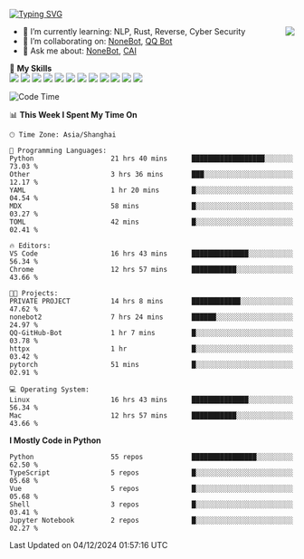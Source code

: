 [![Typing SVG](https://readme-typing-svg.herokuapp.com?size=25&duration=2500&color=8C43EA&vCenter=true&width=200&height=40&lines=Hi+there+%F0%9F%91%8B%F0%9F%8F%BB;I'm+yanyongyu)](https://git.io/typing-svg)

<a href="#">
  <img align="right" src="https://github-readme-stats.vercel.app/api?username=yanyongyu&count_private=true&show_icons=true&bg_color=15,f2f7fd,E0EAFC" />
</a>

- 🌱 I’m currently learning: NLP, Rust, Reverse, Cyber Security
- 👯 I’m collaborating on: [NoneBot](https://github.com/nonebot), [QQ Bot](https://github.com/Mrs4s/go-cqhttp)
- 💬 Ask me about: [NoneBot](https://github.com/nonebot), [CAI](https://github.com/cscs181/CAI)

🌟 **My Skills**  
![](https://img.shields.io/badge/-Python-3e74a2?style=flat-square&logo=Python&logoColor=fff)
![](https://img.shields.io/badge/-TypeScript-3178C6?style=flat-square&logo=TypeScript&logoColor=fff)
![](https://img.shields.io/badge/-Vue-4fc08d?style=flat-square&logo=Vue.js&logoColor=fff)
![](https://img.shields.io/badge/-React-2d98ce?style=flat-square&logo=React&logoColor=fff)
![](https://img.shields.io/badge/-FastAPI-009688?style=flat-square&logo=FastAPI&logoColor=fff)
![](https://img.shields.io/badge/-Linux-000000?style=flat-square&logo=Linux&logoColor=fff)
![](https://img.shields.io/badge/-Docker-2496ED?style=flat-square&logo=Docker&logoColor=fff)
![](https://img.shields.io/badge/-Kubernetes-326CE5?style=flat-square&logo=Kubernetes&logoColor=fff)
![](https://img.shields.io/badge/-GitHub%20Actions-2088FF?style=flat-square&logo=GitHubActions&logoColor=fff)
![](https://img.shields.io/badge/-PostgreSQL-4169E1?style=flat-square&logo=PostgreSQL&logoColor=fff)
![](https://img.shields.io/badge/-Redis-DC382D?style=flat-square&logo=Redis&logoColor=fff)
![](https://img.shields.io/badge/-MongoDB-47A248?style=flat-square&logo=MongoDB&logoColor=fff)

<!--START_SECTION:waka-->
![Code Time](http://img.shields.io/badge/Code%20Time-6%2C972%20hrs%2032%20mins-blue)

📊 **This Week I Spent My Time On** 

```text
🕑︎ Time Zone: Asia/Shanghai

💬 Programming Languages: 
Python                   21 hrs 40 mins      ██████████████████░░░░░░░   73.03 % 
Other                    3 hrs 36 mins       ███░░░░░░░░░░░░░░░░░░░░░░   12.17 % 
YAML                     1 hr 20 mins        █░░░░░░░░░░░░░░░░░░░░░░░░   04.54 % 
MDX                      58 mins             █░░░░░░░░░░░░░░░░░░░░░░░░   03.27 % 
TOML                     42 mins             █░░░░░░░░░░░░░░░░░░░░░░░░   02.41 % 

🔥 Editors: 
VS Code                  16 hrs 43 mins      ██████████████░░░░░░░░░░░   56.34 % 
Chrome                   12 hrs 57 mins      ███████████░░░░░░░░░░░░░░   43.66 % 

🐱‍💻 Projects: 
PRIVATE PROJECT          14 hrs 8 mins       ████████████░░░░░░░░░░░░░   47.62 % 
nonebot2                 7 hrs 24 mins       ██████░░░░░░░░░░░░░░░░░░░   24.97 % 
QQ-GitHub-Bot            1 hr 7 mins         █░░░░░░░░░░░░░░░░░░░░░░░░   03.78 % 
httpx                    1 hr                █░░░░░░░░░░░░░░░░░░░░░░░░   03.42 % 
pytorch                  51 mins             █░░░░░░░░░░░░░░░░░░░░░░░░   02.91 % 

💻 Operating System: 
Linux                    16 hrs 43 mins      ██████████████░░░░░░░░░░░   56.34 % 
Mac                      12 hrs 57 mins      ███████████░░░░░░░░░░░░░░   43.66 % 
```

**I Mostly Code in Python** 

```text
Python                   55 repos            ████████████████░░░░░░░░░   62.50 % 
TypeScript               5 repos             █░░░░░░░░░░░░░░░░░░░░░░░░   05.68 % 
Vue                      5 repos             █░░░░░░░░░░░░░░░░░░░░░░░░   05.68 % 
Shell                    3 repos             █░░░░░░░░░░░░░░░░░░░░░░░░   03.41 % 
Jupyter Notebook         2 repos             █░░░░░░░░░░░░░░░░░░░░░░░░   02.27 % 
```




 Last Updated on 04/12/2024 01:57:16 UTC
<!--END_SECTION:waka-->
